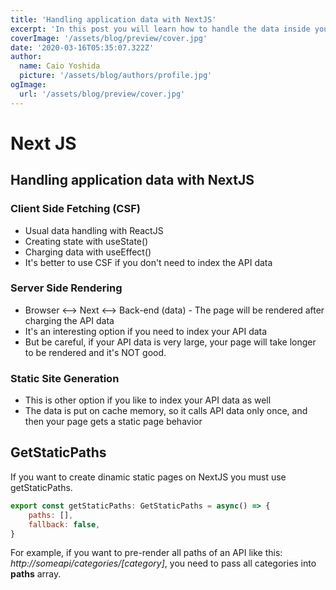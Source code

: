 ```yaml
---
title: 'Handling application data with NextJS'
excerpt: 'In this post you will learn how to handle the data inside your application using NextJS. There are three opstions: Client Side Fetching | Server Side Rendering | Satic Site Generation'
coverImage: '/assets/blog/preview/cover.jpg'
date: '2020-03-16T05:35:07.322Z'
author:
  name: Caio Yoshida
  picture: '/assets/blog/authors/profile.jpg'
ogImage:
  url: '/assets/blog/preview/cover.jpg'
---
```


# Next JS

## Handling application data with NextJS

### Client Side Fetching (CSF)
-	Usual data handling with ReactJS
-	Creating state with useState()
-	Charging data with useEffect()
-	It's better to use CSF if you don't need to index the API data

### Server Side Rendering
- Browser <--> Next <--> Back-end (data) - The page will be rendered after charging the API data
- It's an interesting option if you need to index your API data
- But be careful, if your API data is very large, your page will take longer to be rendered and it's NOT good.

### Static Site Generation
- This is other option if you like to index your API data as well
- The data is put on cache memory, so it calls API data only once, and then your page gets a static page behavior

## GetStaticPaths
If you want to create dinamic static pages on NextJS you must use getStaticPaths.

```js
export const getStaticPaths: GetStaticPaths = async() => {
	paths: [],
	fallback: false,
}
```

For example, if you want to pre-render all paths of an API like this: *http://someapi/categories/[category]*, you need to pass all categories into **paths** array.
